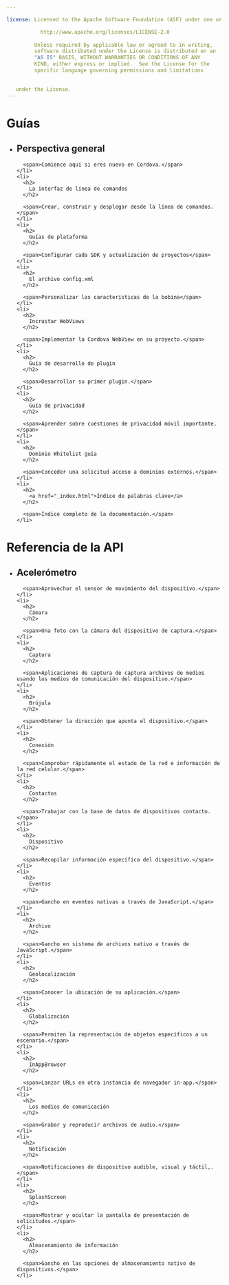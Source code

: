 ```yaml
---

license: Licensed to the Apache Software Foundation (ASF) under one or more contributor license agreements. See the NOTICE file distributed with this work for additional information regarding copyright ownership. The ASF licenses this file to you under the Apache License, Version 2.0 (the "License"); you may not use this file except in compliance with the License. You may obtain a copy of the License at

           http://www.apache.org/licenses/LICENSE-2.0
    
         Unless required by applicable law or agreed to in writing,
         software distributed under the License is distributed on an
         "AS IS" BASIS, WITHOUT WARRANTIES OR CONDITIONS OF ANY
         KIND, either express or implied.  See the License for the
         specific language governing permissions and limitations
    

   under the License.
---
```


<div id="home">
  <h1>
    Guías
  </h1>
  
  <ul>
    <li>
      <h2>
        Perspectiva general
      </h2>
      
      <span>Comience aquí si eres nuevo en Cordova.</span>
    </li>
    <li>
      <h2>
        La interfaz de línea de comandos
      </h2>
      
      <span>Crear, construir y desplegar desde la línea de comandos.</span>
    </li>
    <li>
      <h2>
        Guías de plataforma
      </h2>
      
      <span>Configurar cada SDK y actualización de proyectos</span>
    </li>
    <li>
      <h2>
        El archivo config.xml
      </h2>
      
      <span>Personalizar las características de la bobina</span>
    </li>
    <li>
      <h2>
        Incrustar WebViews
      </h2>
      
      <span>Implementar la Cordova WebView en su proyecto.</span>
    </li>
    <li>
      <h2>
        Guía de desarrollo de plugin
      </h2>
      
      <span>Desarrollar su primer plugin.</span>
    </li>
    <li>
      <h2>
        Guía de privacidad
      </h2>
      
      <span>Aprender sobre cuestiones de privacidad móvil importante.</span>
    </li>
    <li>
      <h2>
        Dominio Whitelist guía
      </h2>
      
      <span>Conceder una solicitud acceso a dominios externos.</span>
    </li>
    <li>
      <h2>
        <a href="_index.html">Índice de palabras clave</a>
      </h2>
      
      <span>Índice completo de la documentación.</span>
    </li>
  </ul>
  
  <h1>
    Referencia de la API
  </h1>
  
  <ul>
    <li>
      <h2>
        Acelerómetro
      </h2>
      
      <span>Aprovechar el sensor de movimiento del dispositivo.</span>
    </li>
    <li>
      <h2>
        Cámara
      </h2>
      
      <span>Una foto con la cámara del dispositivo de captura.</span>
    </li>
    <li>
      <h2>
        Captura
      </h2>
      
      <span>Aplicaciones de captura de captura archivos de medios usando los medios de comunicación del dispositivo.</span>
    </li>
    <li>
      <h2>
        Brújula
      </h2>
      
      <span>Obtener la dirección que apunta el dispositivo.</span>
    </li>
    <li>
      <h2>
        Conexión
      </h2>
      
      <span>Comprobar rápidamente el estado de la red e información de la red celular.</span>
    </li>
    <li>
      <h2>
        Contactos
      </h2>
      
      <span>Trabajar con la base de datos de dispositivos contacto.</span>
    </li>
    <li>
      <h2>
        Dispositivo
      </h2>
      
      <span>Recopilar información específica del dispositivo.</span>
    </li>
    <li>
      <h2>
        Eventos
      </h2>
      
      <span>Gancho en eventos nativas a través de JavaScript.</span>
    </li>
    <li>
      <h2>
        Archivo
      </h2>
      
      <span>Gancho en sistema de archivos nativo a través de JavaScript.</span>
    </li>
    <li>
      <h2>
        Geolocalización
      </h2>
      
      <span>Conocer la ubicación de su aplicación.</span>
    </li>
    <li>
      <h2>
        Globalización
      </h2>
      
      <span>Permiten la representación de objetos específicos a un escenario.</span>
    </li>
    <li>
      <h2>
        InAppBrowser
      </h2>
      
      <span>Lanzar URLs en otra instancia de navegador in-app.</span>
    </li>
    <li>
      <h2>
        Los medios de comunicación
      </h2>
      
      <span>Grabar y reproducir archivos de audio.</span>
    </li>
    <li>
      <h2>
        Notificación
      </h2>
      
      <span>Notificaciones de dispositivo audible, visual y táctil,.</span>
    </li>
    <li>
      <h2>
        SplashScreen
      </h2>
      
      <span>Mostrar y ocultar la pantalla de presentación de solicitudes.</span>
    </li>
    <li>
      <h2>
        Almacenamiento de información
      </h2>
      
      <span>Gancho en las opciones de almacenamiento nativo de dispositivos.</span>
    </li>
  </ul>
</div>